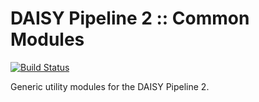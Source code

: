 DAISY Pipeline 2 :: Common Modules
==================================
                                  
[![Build Status](https://travis-ci.org/daisy/pipeline-modules-common.png?branch=master)](https://travis-ci.org/daisy/pipeline-modules-common)

Generic utility modules for the DAISY Pipeline 2.
